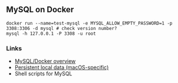 ## MySQL on Docker

```
docker run --name=test-mysql -e MYSQL_ALLOW_EMPTY_PASSWORD=1 -p 3308:3306 -d mysql # check version number?
mysql -h 127.0.0.1 -P 3308 -u root
```
### Links
* [MySQL/Docker overview](https://severalnines.com/blog/mysql-docker-containers-understanding-basics)
* [Persistent local data (macOS-specific)](https://medium.com/@crmcmullen/how-to-run-mysql-in-a-docker-container-on-macos-with-persistent-local-data-58b89aec496a)
* Shell scripts for MySQL
